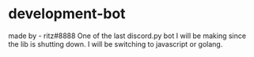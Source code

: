 # development-bot
made by - ritz#8888  One of the last discord.py bot I will be making since the lib is shutting down. I will be switching to javascript or golang.

